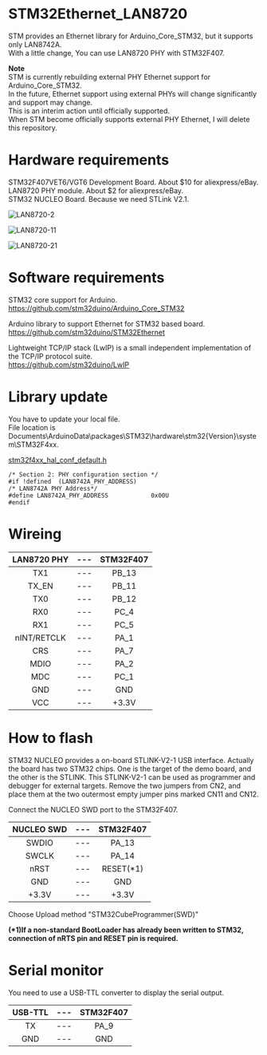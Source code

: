 # STM32Ethernet_LAN8720

STM provides an Ethernet library for Arduino_Core_STM32, but it supports only LAN8742A.   
With a little change, You can use LAN8720 PHY with STM32F407.

__Note__   
STM is currently rebuilding external PHY Ethernet support for Arduino_Core_STM32.   
In the future, Ethernet support using external PHYs will change significantly and support may change.   
This is an interim action until officially supported.   
When STM become officially supports external PHY Ethernet, I will delete this repository.

# Hardware requirements

STM32F407VET6/VGT6 Development Board. About $10 for aliexpress/eBay.   
LAN8720 PHY module. About $2 for aliexpress/eBay.   
STM32 NUCLEO Board. Because we need STLink V2.1.   

![LAN8720-2](https://user-images.githubusercontent.com/6020549/62419501-80a64d00-b6bc-11e9-9cc1-9293446bec45.JPG)

![LAN8720-11](https://user-images.githubusercontent.com/6020549/62419879-2362c980-b6c5-11e9-8bd9-0fc0ef1444b0.JPG)

![LAN8720-21](https://user-images.githubusercontent.com/6020549/62815224-ca29e880-bb51-11e9-9197-a6f8a1870501.JPG)

# Software requirements

STM32 core support for Arduino.   
https://github.com/stm32duino/Arduino_Core_STM32

Arduino library to support Ethernet for STM32 based board.   
https://github.com/stm32duino/STM32Ethernet

Lightweight TCP/IP stack (LwIP) is a small independent implementation of the TCP/IP protocol suite.   
https://github.com/stm32duino/LwIP

# Library update
You have to update your local file.   
File location is Documents\ArduinoData\packages\STM32\hardware\stm32\{Version}\system\STM32F4xx.

[stm32f4xx_hal_conf_default.h](https://github.com/stm32duino/Arduino_Core_STM32/blob/85fd492c15a87048086e7e82318c555fb6410a41/system/STM32F4xx/stm32f4xx_hal_conf_default.h#L233-L273)

```
/* Section 2: PHY configuration section */
#if !defined  (LAN8742A_PHY_ADDRESS)
/* LAN8742A PHY Address*/
#define LAN8742A_PHY_ADDRESS            0x00U
#endif
```

# Wireing

|LAN8720 PHY|---|STM32F407|
|:-:|:-:|:-:|
|TX1|---|PB_13|
|TX_EN|---|PB_11|
|TX0|---|PB_12|
|RX0|---|PC_4|
|RX1|---|PC_5|
|nINT/RETCLK|---|PA_1|
|CRS|---|PA_7|
|MDIO|---|PA_2|
|MDC|---|PC_1|
|GND|---|GND|
|VCC|---|+3.3V|

# How to flash

STM32 NUCLEO provides a on-board STLINK-V2-1 USB interface.
Actually the board has two STM32 chips. One is the target of the demo board, and the other is the STLINK.
This STLINK-V2-1 can be used as programmer and debugger for external targets.
Remove the two jumpers from CN2, and place them at the two outermost empty jumper pins marked CN11 and CN12.

Connect the NUCLEO SWD port to the STM32F407.   

|NUCLEO SWD|---|STM32F407|
|:-:|:-:|:-:|
|SWDIO|---|PA_13|
|SWCLK|---|PA_14|
|nRST|---|RESET(*1)|
|GND|---|GND|
|+3.3V|---|+3.3V|

Choose Upload method "STM32CubeProgrammer(SWD)"

__(*1)If a non-standard BootLoader has already been written to STM32, connection of nRTS pin and RESET pin is required.__

# Serial monitor

You need to use a USB-TTL converter to display the serial output.   

|USB-TTL|---|STM32F407|
|:-:|:-:|:-:|
|TX|---|PA_9|
|GND|---|GND|

